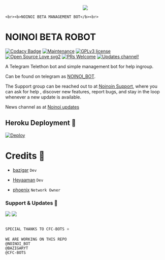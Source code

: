 <p align="center"><a href="https://t.me/NOINOI_BOT"><img src="https://telegra.ph/file/e14bf8bffc1ca6692678e.jpg"></a></p>

    <br><b>NOINOI BETA MANAGEMENT BOT</b><br>

</p>

# NOINOI BETA ROBOT

[![Codacy Badge](https://api.codacy.com/project/badge/Grade/6141417ceaf84545bab6bd671503df51)](https://app.codacy.com/gh/HYKO-xd/NOINOIBETA?utm_source=github.com&utm_medium=referral&utm_content=HYKO-XD/NOINOIBETA&utm_campaign=Badge_Grade_Settings)  [![Maintenance](https://img.shields.io/badge/Maintained%3F-yes-green.svg)](https://github.com/HYKO-XD/NOINOIROBOT/graphs/commit-activity) [![GPLv3 license](https://img.shields.io/badge/License-GPLv3-blue.svg)](https://perso.crans.org/besson/LICENSE.html) [![Open Source Love svg2](https://badges.frapsoft.com/os/v2/open-source.svg?v=103)](https://github.com/ellerbrock/open-source-badges/) [![PRs Welcome](https://img.shields.io/badge/PRs-welcome-brightgreen.svg?style=flat-square)](https://makeapullrequest.com) [![Updates channel!](https://img.shields.io/badge/Join%20Channel-!-red)](https://t.me/BAZIGARXD)

A Telegram Telethon bot and simple management bot for help ingroup.

Can be found on telegram as [NOINOI_BOT](https://t.me/NOINOI_BOT).

The Support group can be reached out to at [Noinoin Support](https://t.me/CFC_BOT_SUPPORT), where you can ask for help , discover new features, report bugs, and stay in the loop whenever a new update is available. 

News channel as at [Noinoi updates](https://t.me/BAZIGARXD)

## Heroku Deployment 💜

[![Deploy](https://www.herokucdn.com/deploy/button.svg)](https://heroku.com/deploy?template=https://github.com/hyko-xd/NoinoiRobot)

# Credits 💖

- [bazigar](https://github.com/hyko-xd) ``Dev``

- [Heyaaman](https://github.com/heyaaman) ``Dev``

- [phoenix](https://t.me/phoenixwarmed) ``Network Owner``

### Support & Updates 🎑

<a href="https://t.me/CFC_BOT_SUPPORT"><img src="https://img.shields.io/badge/Join-Group%20Support-blue.svg?style=for-the-badge&logo=Telegram"></a> <a href="https://t.me/BAZIGARXD"><img src="https://img.shields.io/badge/Join-Updates%20Channel-blue.svg?style=for-the-badge&logo=Telegram"></a>

```

SPECIAL THANKS TO CFC-BOTS ⭐

```


```
WE ARE WORKING ON THIS REPO 
@NOINOI_BOT
@BAZIGARYT
@CFC-BOTS
```

